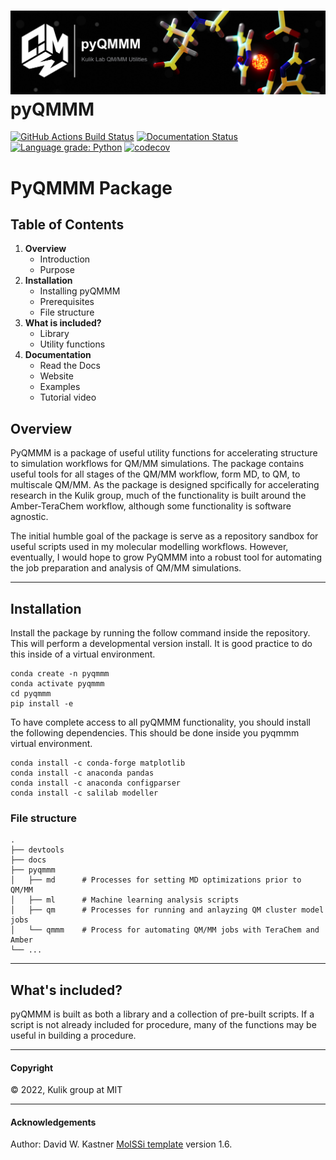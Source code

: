 ![Graphical Summary of README](docs/_static/header.jpg)
pyQMMM
==============================
[//]: # (Badges)
[![GitHub Actions Build Status](https://github.com/davidkastner/pyqmmm/workflows/CI/badge.svg)](https://github.com/davidkastner/pyqmmm/actions?query=workflow%3ACI)
[![Documentation Status](https://readthedocs.org/projects/pyqmmm/badge/?version=latest)](https://pyqmmm.readthedocs.io/en/latest/?badge=latest)
[![Language grade: Python](https://img.shields.io/lgtm/grade/python/g/davidkastner/pyQMMM.svg?logo=lgtm&logoWidth=18)](https://lgtm.com/projects/g/davidkastner/pyQMMM/context:python)
[![codecov](https://codecov.io/gh/davidkastner/pyQMMM/branch/master/graph/badge.svg)](https://codecov.io/gh/davidkastner/pyQMMM/branch/master)

# PyQMMM Package
## Table of Contents
1. **Overview**
    * Introduction
    * Purpose
2. **Installation**
    * Installing pyQMMM
    * Prerequisites
    * File structure
3. **What is included?**
    * Library
    * Utility functions
4. **Documentation**
    * Read the Docs
    * Website
    * Examples
    * Tutorial video


## Overview
PyQMMM is a package of useful utility functions for accelerating structure to simulation workflows for QM/MM simulations. 
The package contains useful tools for all stages of the QM/MM workflow, form MD, to QM, to multiscale QM/MM.
As the package is designed spcifically for accelerating research in the Kulik group, 
much of the functionality is built around the Amber-TeraChem workflow, 
although some functionality is software agnostic. 

The initial humble goal of the package is serve as a repository sandbox for useful scripts used in my molecular modelling workflows.
However, eventually, I would hope to grow PyQMMM into a robust tool for automating the job preparation and analysis of QM/MM simulations.

---

## Installation
Install the package by running the follow command inside the repository. 
This will perform a developmental version install. 
It is good practice to do this inside of a virtual environment.

```
conda create -n pyqmmm
conda activate pyqmmm
cd pyqmmm
pip install -e
```

To have complete access to all pyQMMM functionality, you should install the following dependencies. 
This should be done inside you pyqmmm virtual environment. 

```
conda install -c conda-forge matplotlib
conda install -c anaconda pandas
conda install -c anaconda configparser
conda install -c salilab modeller
```

### File structure

```
.
├── devtools
├── docs
├── pyqmmm
│   ├── md      # Processes for setting MD optimizations prior to QM/MM
│   ├── ml      # Machine learning analysis scripts
│   ├── qm      # Processes for running and anlayzing QM cluster model jobs 
│   └── qmmm    # Process for automating QM/MM jobs with TeraChem and Amber
└── ...
```

---

## What's included?
pyQMMM is built as both a library and a collection of pre-built scripts.
If a script is not already included for procedure, many of the functions may be useful in building a procedure.


---

#### Copyright

&copy; 2022,  Kulik group at MIT

---

#### Acknowledgements
Author: David W. Kastner
[MolSSi template](https://github.com/molssi/cookiecutter-cms) version 1.6.
